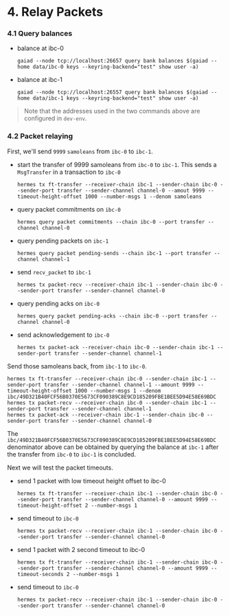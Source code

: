 # 4. Relay Packets

### 4.1 Query balances

- balance at ibc-0

    ```shell
    gaiad --node tcp://localhost:26657 query bank balances $(gaiad --home data/ibc-0 keys --keyring-backend="test" show user -a)
    ```

- balance at ibc-1

    ```shell
    gaiad --node tcp://localhost:26557 query bank balances $(gaiad --home data/ibc-1 keys --keyring-backend="test" show user -a)
    ```

> Note that the addresses used in the two commands above are configured in `dev-env`.

### 4.2 Packet relaying

First, we'll send `9999` `samoleans` from `ibc-0` to `ibc-1`.

- start the transfer of 9999 samoleans from `ibc-0` to `ibc-1`. This sends a `MsgTransfer` in a transaction to `ibc-0`

    ```shell
    hermes tx ft-transfer --receiver-chain ibc-1 --sender-chain ibc-0 --sender-port transfer --sender-channel channel-0 --amout 9999 --timeout-height-offset 1000 --number-msgs 1 --denom samoleans
    ```

- query packet commitments on `ibc-0`

    ```shell
    hermes query packet commitments --chain ibc-0 --port transfer --channel channel-0
    ```

- query pending packets on `ibc-1`

    ```shell
    hermes query packet pending-sends --chain ibc-1 --port transfer --channel channel-1
    ```

- send `recv_packet` to `ibc-1`

    ```shell
    hermes tx packet-recv --receiver-chain ibc-1 --sender-chain ibc-0 --sender-port transfer --sender-channel channel-0
    ```

- query pending acks on `ibc-0`

    ```shell
    hermes query packet pending-acks --chain ibc-0 --port transfer --channel channel-0
    ```

- send acknowledgement to `ibc-0`

    ```shell
    hermes tx packet-ack --receiver-chain ibc-0 --sender-chain ibc-1 --sender-port transfer --sender-channel channel-1
    ```

Send those samoleans back, from `ibc-1` to `ibc-0`.

```shell
hermes tx ft-transfer --receiver-chain ibc-0 --sender-chain ibc-1 --sender-port transfer --sender-channel channel-1 --amount 9999 --timeout-height-offset 1000 --number-msgs 1 --denom ibc/49D321B40FCF56B0370E5673CF090389C8E9CD185209FBE1BEE5D94E58E69BDC
hermes tx packet-recv --receiver-chain ibc-0 --sender-chain ibc-1 --sender-port transfer --sender-channel channel-1
hermes tx packet-ack --receiver-chain ibc-1 --sender-chain ibc-0 --sender-port transfer --sender-channel channel-0
```

The `ibc/49D321B40FCF56B0370E5673CF090389C8E9CD185209FBE1BEE5D94E58E69BDC` denominator above can be obtained by querying the balance at `ibc-1` after the transfer from `ibc-0` to `ibc-1` is concluded.

Next we will test the packet timeouts.
- send 1 packet with low timeout height offset to ibc-0

    ```shell
    hermes tx ft-transfer --receiver-chain ibc-1 --sender-chain ibc-0 --sender-port transfer --sender-channel channel-0 --amount 9999 --timeout-height-offset 2 --number-msgs 1
    ```

- send timeout to `ibc-0`

    ```shell
    hermes tx packet-recv --receiver-chain ibc-1 --sender-chain ibc-0 --sender-port transfer --sender-channel channel-0
    ```

- send 1 packet with 2 second timeout to ibc-0

    ```shell
    hermes tx ft-transfer --receiver-chain ibc-1 --sender-chain ibc-0 --sender-port transfer --sender-channel channel-0 --amount 9999 --timeout-seconds 2 --number-msgs 1
    ```

- send timeout to `ibc-0`

    ```shell
    hermes tx packet-recv --receiver-chain ibc-1 --sender-chain ibc-0 --sender-port transfer --sender-channel channel-0
    ```
